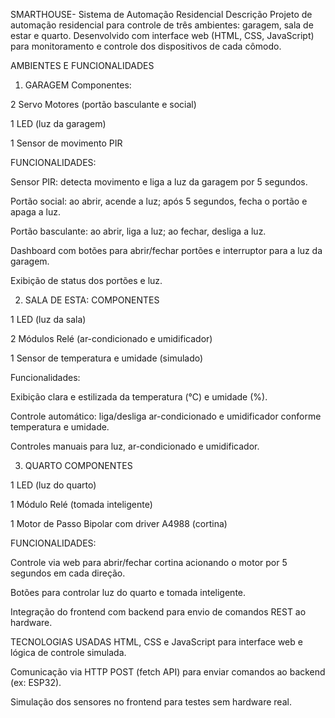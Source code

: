 SMARTHOUSE- Sistema de Automação Residencial
Descrição
Projeto de automação residencial para controle de três ambientes: garagem, sala de estar e quarto. Desenvolvido com interface web (HTML, CSS, JavaScript) para monitoramento e controle dos dispositivos de cada cômodo.

AMBIENTES E FUNCIONALIDADES
1. GARAGEM
Componentes:

2 Servo Motores (portão basculante e social)

1 LED (luz da garagem)

1 Sensor de movimento PIR

FUNCIONALIDADES:

Sensor PIR: detecta movimento e liga a luz da garagem por 5 segundos.

Portão social: ao abrir, acende a luz; após 5 segundos, fecha o portão e apaga a luz.

Portão basculante: ao abrir, liga a luz; ao fechar, desliga a luz.

Dashboard com botões para abrir/fechar portões e interruptor para a luz da garagem.

Exibição de status dos portões e luz.

2. SALA DE ESTA:
   COMPONENTES

1 LED (luz da sala)

2 Módulos Relé (ar-condicionado e umidificador)

1 Sensor de temperatura e umidade (simulado)

Funcionalidades:

Exibição clara e estilizada da temperatura (°C) e umidade (%).

Controle automático: liga/desliga ar-condicionado e umidificador conforme temperatura e umidade.

Controles manuais para luz, ar-condicionado e umidificador.

3. QUARTO
COMPONENTES

1 LED (luz do quarto)

1 Módulo Relé (tomada inteligente)

1 Motor de Passo Bipolar com driver A4988 (cortina)

FUNCIONALIDADES:

Controle via web para abrir/fechar cortina acionando o motor por 5 segundos em cada direção.

Botões para controlar luz do quarto e tomada inteligente.

Integração do frontend com backend para envio de comandos REST ao hardware.

TECNOLOGIAS USADAS 
HTML, CSS e JavaScript para interface web e lógica de controle simulada.

Comunicação via HTTP POST (fetch API) para enviar comandos ao backend (ex: ESP32).

Simulação dos sensores no frontend para testes sem hardware real.
